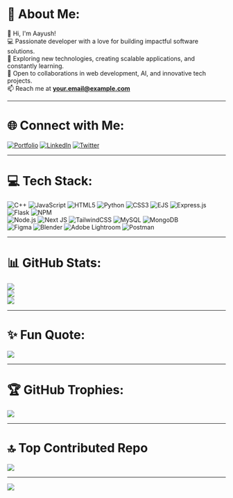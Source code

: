 # 💫 About Me:
👋 Hi, I'm Aayush!  
💻 Passionate developer with a love for building impactful software solutions.  
🚀 Exploring new technologies, creating scalable applications, and constantly learning.  
🤝 Open to collaborations in web development, AI, and innovative tech projects.  
📫 Reach me at **your.email@example.com**  

---

# 🌐 Connect with Me:
[![Portfolio](https://img.shields.io/badge/Portfolio-%23000000.svg?style=for-the-badge&logo=firefox&logoColor=white)](https://yourportfolio.com) 
[![LinkedIn](https://img.shields.io/badge/LinkedIn-%230077B5.svg?style=for-the-badge&logo=linkedin&logoColor=white)](https://linkedin.com/in/yourprofile) 
[![Twitter](https://img.shields.io/badge/Twitter-%231DA1F2.svg?style=for-the-badge&logo=twitter&logoColor=white)](https://twitter.com/yourprofile)  

---

# 💻 Tech Stack:
![C++](https://img.shields.io/badge/C++-00599C?style=for-the-badge&logo=cplusplus&logoColor=white) 
![JavaScript](https://img.shields.io/badge/JavaScript-323330?style=for-the-badge&logo=javascript&logoColor=F7DF1E) 
![HTML5](https://img.shields.io/badge/HTML5-E34F26?style=for-the-badge&logo=html5&logoColor=white) 
![Python](https://img.shields.io/badge/Python-3776AB?style=for-the-badge&logo=python&logoColor=white) 
![CSS3](https://img.shields.io/badge/CSS3-1572B6?style=for-the-badge&logo=css3&logoColor=white) 
![EJS](https://img.shields.io/badge/EJS-808080?style=for-the-badge&logo=ejs&logoColor=white) 
![Express.js](https://img.shields.io/badge/Express.js-404D59?style=for-the-badge) 
![Flask](https://img.shields.io/badge/Flask-000000?style=for-the-badge&logo=flask&logoColor=white) 
![NPM](https://img.shields.io/badge/NPM-CB3837?style=for-the-badge&logo=npm&logoColor=white)  
![Node.js](https://img.shields.io/badge/Node.js-43853D?style=for-the-badge&logo=node.js&logoColor=white) 
![Next JS](https://img.shields.io/badge/Next.js-000000?style=for-the-badge&logo=nextdotjs&logoColor=white) 
![TailwindCSS](https://img.shields.io/badge/TailwindCSS-06B6D4?style=for-the-badge&logo=tailwindcss&logoColor=white) 
![MySQL](https://img.shields.io/badge/MySQL-4479A1?style=for-the-badge&logo=mysql&logoColor=white) 
![MongoDB](https://img.shields.io/badge/MongoDB-4EA94B?style=for-the-badge&logo=mongodb&logoColor=white)  
![Figma](https://img.shields.io/badge/Figma-F24E1E?style=for-the-badge&logo=figma&logoColor=white) 
![Blender](https://img.shields.io/badge/Blender-F5792A?style=for-the-badge&logo=blender&logoColor=white) 
![Adobe Lightroom](https://img.shields.io/badge/Adobe%20Lightroom-31A8FF?style=for-the-badge&logo=adobe-lightroom&logoColor=white) 
![Postman](https://img.shields.io/badge/Postman-FF6C37?style=for-the-badge&logo=postman&logoColor=white)  

---

# 📊 GitHub Stats:
![](https://github-readme-stats.vercel.app/api?username=yourusername&theme=tokyonight&hide_border=false&include_all_commits=true&count_private=true)  
![](https://github-readme-streak-stats.herokuapp.com/?user=yourusername&theme=tokyonight&hide_border=false)  
![](https://github-readme-stats.vercel.app/api/top-langs/?username=yourusername&theme=tokyonight&hide_border=false&layout=compact)  

---

# ✨ Fun Quote:
![](https://quotes-github-readme.vercel.app/api?type=horizontal&theme=radical)

---

# 🏆 GitHub Trophies:
![](https://github-profile-trophy.vercel.app/?username=yourusername&theme=dracula&no-frame=false&no-bg=false&margin-w=4)

---

# 🔝 Top Contributed Repo
![](https://github-contributor-stats.vercel.app/api?username=yourusername&limit=5&theme=tokyonight&combine_all_yearly_contributions=true)

---
[![](https://visitcount.itsvg.in/api?id=yourusername&icon=0&color=6)](https://visitcount.itsvg.in)
